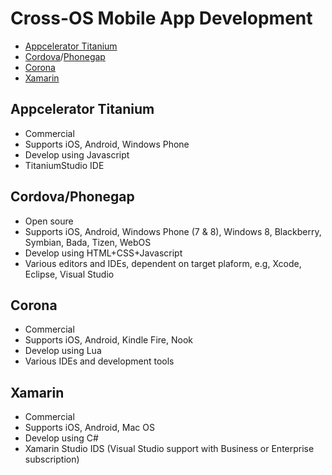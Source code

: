 # Cross-OS Mobile App Development

* [Appcelerator Titanium](http://appcelerator.com)
* [Cordova](http://cordova.apache.org)/[Phonegap](http://phonegap.com)
* [Corona](http://coronalabs.com)
* [Xamarin](http://xamarin.com)

## Appcelerator Titanium

* Commercial
* Supports iOS, Android, Windows Phone
* Develop using Javascript
* TitaniumStudio IDE 

## Cordova/Phonegap

* Open soure
* Supports iOS, Android, Windows Phone (7 & 8), Windows 8, Blackberry, Symbian, Bada, Tizen, WebOS
* Develop using HTML+CSS+Javascript
* Various editors and IDEs, dependent on target plaform, e.g, Xcode, Eclipse, Visual Studio

## Corona

* Commercial
* Supports iOS, Android, Kindle Fire, Nook
* Develop using Lua
* Various IDEs and development tools

## Xamarin

* Commercial
* Supports iOS, Android, Mac OS
* Develop using C#
* Xamarin Studio IDS (Visual Studio support with Business or Enterprise subscription)
